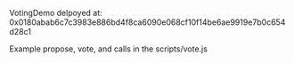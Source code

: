VotingDemo delpoyed at: 0x0180abab6c7c3983e886bd4f8ca6090e068cf10f14be6ae9919e7b0c654d28c1

Example propose, vote, and calls in the scripts/vote.js 